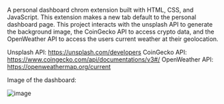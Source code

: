 A personal dashboard chrom extension built with HTML, CSS, and JavaScript. This extension makes a new tab default to the personal dashboard page. This project interacts with the unsplash API to generate the background image,
the CoinGecko API to access crypto data, and the OpenWeather API to access the users current weather at their geolocation.

Unsplash API: https://unsplash.com/developers
CoinGecko API: https://www.coingecko.com/api/documentations/v3#/
OpenWeather API: https://openweathermap.org/current

Image of the dashboard:

![image](https://github.com/NickGayda/Frontend-Career-Path/assets/54640052/ce6816ca-a870-4275-b9be-88386083044b)
